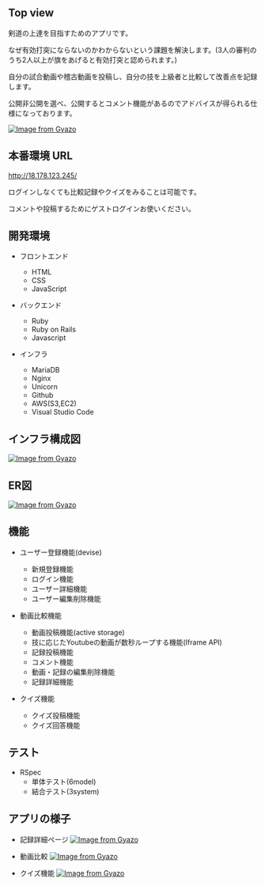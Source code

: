 ## Top view
剣道の上達を目指すためのアプリです。

なぜ有効打突にならないのかわからないという課題を解決します。(3人の審判のうち2人以上が旗をあげると有効打突と認められます。)

自分の試合動画や稽古動画を投稿し、自分の技を上級者と比較して改善点を記録します。

公開非公開を選べ、公開するとコメント機能があるのでアドバイスが得られる仕様になっております。
  
[![Image from Gyazo](https://i.gyazo.com/7fb8e728c2ff720056b4b4d11d201424.gif)](https://gyazo.com/7fb8e728c2ff720056b4b4d11d201424)

## 本番環境 URL
http://18.178.123.245/

ログインしなくても比較記録やクイズをみることは可能です。

コメントや投稿するためにゲストログインお使いください。

## 開発環境

* フロントエンド
  * HTML
  * CSS
  * JavaScript

* バックエンド
  * Ruby
  * Ruby on Rails
  * Javascript

* インフラ
  * MariaDB
  * Nginx
  * Unicorn
  * Github
  * AWS(S3,EC2)
  * Visual Studio Code

## インフラ構成図
[![Image from Gyazo](https://i.gyazo.com/2f9385c53c574a75ba342e09df8505c0.png)](https://gyazo.com/2f9385c53c574a75ba342e09df8505c0)

## ER図
[![Image from Gyazo](https://i.gyazo.com/df95d67074fe5a3da39ba2c4ff49b1fd.png)](https://gyazo.com/df95d67074fe5a3da39ba2c4ff49b1fd)

## 機能
* ユーザー登録機能(devise)
  * 新規登録機能
  * ログイン機能
  * ユーザー詳細機能
  * ユーザー編集削除機能

* 動画比較機能
  * 動画投稿機能(active storage)
  * 技に応じたYoutubeの動画が数秒ループする機能(Iframe API)
  * 記録投稿機能
  * コメント機能
  * 動画・記録の編集削除機能
  * 記録詳細機能

* クイズ機能
  * クイズ投稿機能
  * クイズ回答機能

## テスト
* RSpec
  * 単体テスト(6model)
  * 結合テスト(3system)

## アプリの様子
- 記録詳細ページ
[![Image from Gyazo](https://i.gyazo.com/4ad2780a9e9b08a328567eb3a6a317d9.gif)](https://gyazo.com/4ad2780a9e9b08a328567eb3a6a317d9)

- 動画比較
[![Image from Gyazo](https://i.gyazo.com/675fc381e3c52ebb25dac8c3f28ce0c9.gif)](https://gyazo.com/675fc381e3c52ebb25dac8c3f28ce0c9)


- クイズ機能
[![Image from Gyazo](https://i.gyazo.com/af9eb2cac1e3924c2b55f50f65611f89.gif)](https://gyazo.com/af9eb2cac1e3924c2b55f50f65611f89)
